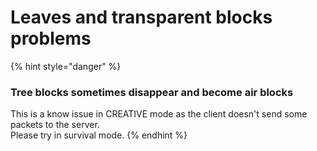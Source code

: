 # Leaves and transparent blocks problems

{% hint style="danger" %}
### Tree blocks sometimes disappear and become air blocks

This is a know issue in CREATIVE mode as the client doesn't send some packets to the server.  
Please try in survival mode.
{% endhint %}

